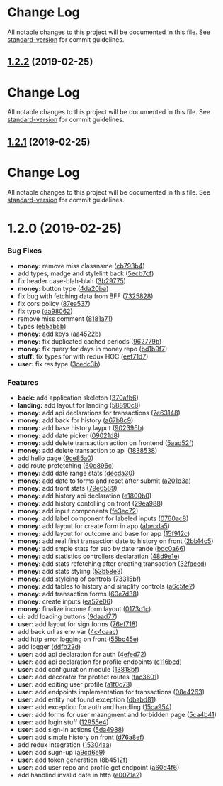# Change Log

All notable changes to this project will be documented in this file. See [standard-version](https://github.com/conventional-changelog/standard-version) for commit guidelines.

## [1.2.2](https://github.com/igorkamyshev/checkmoney/compare/v1.2.1...v1.2.2) (2019-02-25)



# Change Log

All notable changes to this project will be documented in this file. See [standard-version](https://github.com/conventional-changelog/standard-version) for commit guidelines.

## [1.2.1](https://github.com/igorkamyshev/checkmoney/compare/v1.2.0...v1.2.1) (2019-02-25)



# Change Log

All notable changes to this project will be documented in this file. See [standard-version](https://github.com/conventional-changelog/standard-version) for commit guidelines.

# 1.2.0 (2019-02-25)


### Bug Fixes

* **money:** remove miss classname ([cb793b4](https://github.com/igorkamyshev/checkmoney/commit/cb793b4))
* add types, madge and stylelint back ([5ecb7cf](https://github.com/igorkamyshev/checkmoney/commit/5ecb7cf))
* fix header case-blah-blah ([3b29775](https://github.com/igorkamyshev/checkmoney/commit/3b29775))
* **money:** button type ([4da20ba](https://github.com/igorkamyshev/checkmoney/commit/4da20ba))
* fix bug with fetching data from BFF ([7325828](https://github.com/igorkamyshev/checkmoney/commit/7325828))
* fix cors policy ([87ea537](https://github.com/igorkamyshev/checkmoney/commit/87ea537))
* fix typo ([da98062](https://github.com/igorkamyshev/checkmoney/commit/da98062))
* remove miss comment ([8181a71](https://github.com/igorkamyshev/checkmoney/commit/8181a71))
* types ([e55ab5b](https://github.com/igorkamyshev/checkmoney/commit/e55ab5b))
* **money:** add keys ([aa4522b](https://github.com/igorkamyshev/checkmoney/commit/aa4522b))
* **money:** fix duplicated cached periods ([962779b](https://github.com/igorkamyshev/checkmoney/commit/962779b))
* **money:** fix query for days in money repo ([bd1b9f7](https://github.com/igorkamyshev/checkmoney/commit/bd1b9f7))
* **stuff:** fix types for with redux HOC ([eef71d7](https://github.com/igorkamyshev/checkmoney/commit/eef71d7))
* **user:** fix res type ([3cedc3b](https://github.com/igorkamyshev/checkmoney/commit/3cedc3b))


### Features

* **back:** add application skeleton ([370afb6](https://github.com/igorkamyshev/checkmoney/commit/370afb6))
* **landing:** add layout for landing ([58890c8](https://github.com/igorkamyshev/checkmoney/commit/58890c8))
* **money:** add api declarations for transactions ([7e63148](https://github.com/igorkamyshev/checkmoney/commit/7e63148))
* **money:** add back for history ([a67b8c9](https://github.com/igorkamyshev/checkmoney/commit/a67b8c9))
* **money:** add base history layput ([902396b](https://github.com/igorkamyshev/checkmoney/commit/902396b))
* **money:** add date picker ([09021d8](https://github.com/igorkamyshev/checkmoney/commit/09021d8))
* **money:** add delete transaction action on frontend ([5aad52f](https://github.com/igorkamyshev/checkmoney/commit/5aad52f))
* **money:** add delete transaction to api ([1838538](https://github.com/igorkamyshev/checkmoney/commit/1838538))
* add hello page ([9ce85a0](https://github.com/igorkamyshev/checkmoney/commit/9ce85a0))
* add route prefetching ([60d896c](https://github.com/igorkamyshev/checkmoney/commit/60d896c))
* **money:** add date range stats ([decda30](https://github.com/igorkamyshev/checkmoney/commit/decda30))
* **money:** add date to forms and reset after submit ([a201d3a](https://github.com/igorkamyshev/checkmoney/commit/a201d3a))
* **money:** add front stats ([79e6589](https://github.com/igorkamyshev/checkmoney/commit/79e6589))
* **money:** add history api declaration ([e1800b0](https://github.com/igorkamyshev/checkmoney/commit/e1800b0))
* **money:** add history contolling on front ([29ea988](https://github.com/igorkamyshev/checkmoney/commit/29ea988))
* **money:** add input components ([fe3ec72](https://github.com/igorkamyshev/checkmoney/commit/fe3ec72))
* **money:** add label component for labeled inputs ([0760ac8](https://github.com/igorkamyshev/checkmoney/commit/0760ac8))
* **money:** add layout for create form in app ([abecda5](https://github.com/igorkamyshev/checkmoney/commit/abecda5))
* **money:** add layout for outcome and base for app ([15f912c](https://github.com/igorkamyshev/checkmoney/commit/15f912c))
* **money:** add real first transaction date to history on front ([2bb14c5](https://github.com/igorkamyshev/checkmoney/commit/2bb14c5))
* **money:** add smple stats for sub by date rande ([bdc0a66](https://github.com/igorkamyshev/checkmoney/commit/bdc0a66))
* **money:** add statistics controllers declaration ([48d9e1e](https://github.com/igorkamyshev/checkmoney/commit/48d9e1e))
* **money:** add stats refetching after creating transaction ([32faced](https://github.com/igorkamyshev/checkmoney/commit/32faced))
* **money:** add stats styling ([53b58e3](https://github.com/igorkamyshev/checkmoney/commit/53b58e3))
* **money:** add styleing of controls ([73315bf](https://github.com/igorkamyshev/checkmoney/commit/73315bf))
* **money:** add tables to history and simplify controls ([a6c5fe2](https://github.com/igorkamyshev/checkmoney/commit/a6c5fe2))
* **money:** add transaction forms ([60e7d38](https://github.com/igorkamyshev/checkmoney/commit/60e7d38))
* **money:** create inputs ([ea52e06](https://github.com/igorkamyshev/checkmoney/commit/ea52e06))
* **money:** finalize income form layout ([0173d1c](https://github.com/igorkamyshev/checkmoney/commit/0173d1c))
* **ui:** add loading buttons ([9daad77](https://github.com/igorkamyshev/checkmoney/commit/9daad77))
* **user:** add layout for sign forms ([76ef718](https://github.com/igorkamyshev/checkmoney/commit/76ef718))
* add back url as env var ([4c4caac](https://github.com/igorkamyshev/checkmoney/commit/4c4caac))
* add http error logging on front ([55bc45e](https://github.com/igorkamyshev/checkmoney/commit/55bc45e))
* add logger ([ddfb22d](https://github.com/igorkamyshev/checkmoney/commit/ddfb22d))
* **user:** add api declaration for auth ([4efed72](https://github.com/igorkamyshev/checkmoney/commit/4efed72))
* **user:** add api declaration for profile endpoints ([c116bcd](https://github.com/igorkamyshev/checkmoney/commit/c116bcd))
* **user:** add configuration module ([13818bf](https://github.com/igorkamyshev/checkmoney/commit/13818bf))
* **user:** add decorator for protect routes ([fac3601](https://github.com/igorkamyshev/checkmoney/commit/fac3601))
* **user:** add editing user profile ([a1f0c73](https://github.com/igorkamyshev/checkmoney/commit/a1f0c73))
* **user:** add endpoints implementation for transactions ([08e4263](https://github.com/igorkamyshev/checkmoney/commit/08e4263))
* **user:** add entity not found exception ([dbabd81](https://github.com/igorkamyshev/checkmoney/commit/dbabd81))
* **user:** add exception for auth and handling ([15ca954](https://github.com/igorkamyshev/checkmoney/commit/15ca954))
* **user:** add forms for user maangment and forbidden page ([5ca4b41](https://github.com/igorkamyshev/checkmoney/commit/5ca4b41))
* **user:** add login stuff ([12955e4](https://github.com/igorkamyshev/checkmoney/commit/12955e4))
* **user:** add sign-in actions ([5da4988](https://github.com/igorkamyshev/checkmoney/commit/5da4988))
* **user:** add simple history on front ([d76a8ef](https://github.com/igorkamyshev/checkmoney/commit/d76a8ef))
* add redux integration ([15304aa](https://github.com/igorkamyshev/checkmoney/commit/15304aa))
* **user:** add sugn-up ([a9cd6e9](https://github.com/igorkamyshev/checkmoney/commit/a9cd6e9))
* **user:** add token generation ([8b4512f](https://github.com/igorkamyshev/checkmoney/commit/8b4512f))
* **user:** add user repo and profile get endpoint ([a60d4f6](https://github.com/igorkamyshev/checkmoney/commit/a60d4f6))
* add handlind invalid date in http ([e0071a2](https://github.com/igorkamyshev/checkmoney/commit/e0071a2))
